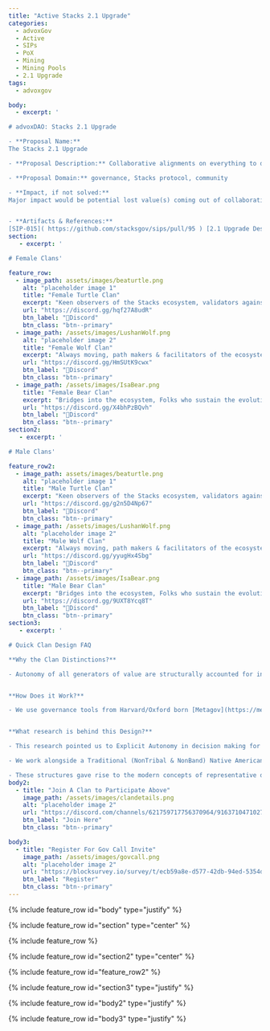 ```yaml
---
title: "Active Stacks 2.1 Upgrade"
categories:
  - advoxGov
  - Active
  - SIPs
  - PoX
  - Mining
  - Mining Pools
  - 2.1 Upgrade
tags:
  - advoxgov

body: 
  - excerpt: ' 

# advoxDAO: Stacks 2.1 Upgrade

- **Proposal Name:**
The Stacks 2.1 Upgrade

- **Proposal Description:** Collaborative alignments on everything to do with the Stacks 2.1 Upgrade. No matter which way you may vote on the 2.1 upgrade, we can still discover consensus positions together & create action items via any necessary SIPs creation, future upgrades etc. This may address any valid voices of concern for or against the breaking changes of the upgrade, the current mechanisms of voting etc.  

- **Proposal Domain:** governance, Stacks protocol, community 

- **Impact, if not solved:** 
Major impact would be potential lost value(s) coming out of collaborative deliberation & dialogue. If the 2.1 upgrade does not pass, we risk stagnation of the desired upgrades of dedicated contributors to the Stacks network. If 2.1 passes we may still have some valid voices of dedicated contributors concerned about long term implications. 


- **Artifacts & References:** 
[SIP-015]( https://github.com/stacksgov/sips/pull/95 ) [2.1 Upgrade Description](https://stacks.org/stacks-21-what-to-expect?ref=stacksblog) [SIP-018](https://github.com/stacksgov/sips/pull/57) [SIP-020](https://github.com/stacksgov/sips/pull/106)'
section:
   - excerpt: ' 

# Female Clans'

feature_row:
  - image_path: assets/images/beaturtle.png
    alt: "placeholder image 1"
    title: "Female Turtle Clan"
    excerpt: "Keen observers of the Stacks ecosystem, validators against core values."
    url: "https://discord.gg/hqf27A8udR"
    btn_label: "🐢Discord"
    btn_class: "btn--primary"
  - image_path: /assets/images/LushanWolf.png
    alt: "placeholder image 2"
    title: "Female Wolf Clan"
    excerpt: "Always moving, path makers & facilitators of the ecosystem."
    url: "https://discord.gg/HmSUtK9cwx"
    btn_label: "🐺Discord"
    btn_class: "btn--primary"
  - image_path: /assets/images/IsaBear.png
    title: "Female Bear Clan"
    excerpt: "Bridges into the ecosystem, Folks who sustain the evolution of the ecosystem."
    url: "https://discord.gg/X4bhPzBQvh"
    btn_label: "🐻Discord"
    btn_class: "btn--primary"
section2:
   - excerpt: ' 

# Male Clans'

feature_row2:
  - image_path: assets/images/beaturtle.png
    alt: "placeholder image 1"
    title: "Male Turtle Clan"
    excerpt: "Keen observers of the Stacks ecosystem, validators against core values."
    url: "https://discord.gg/g2n5D4Np67"
    btn_label: "🐢Discord"
    btn_class: "btn--primary"
  - image_path: /assets/images/LushanWolf.png
    alt: "placeholder image 2"
    title: "Male Wolf Clan"
    excerpt: "Always moving, path makers & facilitators of the ecosystem."
    url: "https://discord.gg/yyugHx4Sbg"
    btn_label: "🐺Discord"
    btn_class: "btn--primary"
  - image_path: /assets/images/IsaBear.png
    title: "Male Bear Clan"
    excerpt: "Bridges into the ecosystem, Folks who sustain the evolution of the ecosystem."
    url: "https://discord.gg/9UXT8Ycq8T"
    btn_label: "🐻Discord"
    btn_class: "btn--primary"
section3:
   - excerpt: '

# Quick Clan Design FAQ

**Why the Clan Distinctions?**

- Autonomy of all generators of value are structurally accounted for in the Clan Design, even ensuring voices of **Women & Ecosystems are not drowned out in long term.**


**How Does it Work?**

- We use governance tools from Harvard/Oxford born [Metagov](https://metagov.org/) research group, we integrate this right right into the official Stacks discord as shown [here](https://advox-dao.com/advoxres/#advox-clan-governance).


**What research is behind this Design?**

- This research pointed us to Explicit Autonomy in decision making for Women, regenerative ecosystems as critical in both contexts of Original People Nations & the potential of long term sustainability in OSS of Web. [Rensselaer Polytechnic Institute](https://generativejustice.org/) & [National Center of Scientific Research in Paris](https://cyber.harvard.edu/people/pdefilippi)

- We work alongside a Traditional (NonTribal & NonBand) Native American Two Row Wampum Council for guidance in bottom up organization. 

- These structures gave rise to the modern concepts of representative democracy, decentralized autonomous confederation etc.'
body2: 
  - title: "Join A Clan to Participate Above"
    image_path: /assets/images/clandetails.png
    alt: "placeholder image 2"
    url: "https://discord.com/channels/621759717756370964/916371047102705704/1011947207697641562"
    btn_label: "Join Here"
    btn_class: "btn--primary" 

body3:
  - title: "Register For Gov Call Invite"
    image_path: /assets/images/govcall.png
    alt: "placeholder image 2"
    url: "https://blocksurvey.io/survey/t/ecb59a8e-d577-42db-94ed-5354d64a0359/r/o"
    btn_label: "Register"
    btn_class: "btn--primary"
---
```

{% include feature_row id="body" type="justify" %}

{% include feature_row id="section" type="center" %}

{% include feature_row %}

{% include feature_row id="section2" type="center" %}

{% include feature_row id="feature_row2" %}

{% include feature_row id="section3" type="justify" %}

{% include feature_row id="body2" type="justify" %}

{% include feature_row id="body3" type="justify" %}
